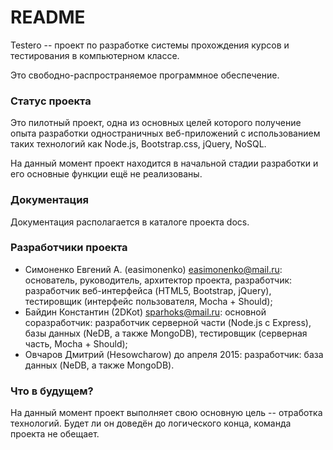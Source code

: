 # README #

Testero -- проект по разработке системы прохождения курсов и тестирования в 
компьютерном классе.

Это свободно-распространяемое программное обеспечение.

### Статус проекта ###

Это пилотный проект, одна из основных целей которого получение опыта разработки 
одностраничных веб-приложений с использованием таких технологий как Node.js, 
Bootstrap.css, jQuery, NoSQL.

На данный момент проект находится в начальной стадии разработки и его основные 
функции ещё не реализованы.

### Документация ###

Документация располагается в каталоге проекта docs.

### Разработчики проекта ###

* Симоненко Евгений А. (easimonenko) <easimonenko@mail.ru>: основатель, 
руководитель, архитектор проекта, разработчик: разработчик веб-интерфейса 
(HTML5, Bootstrap, jQuery), тестировщик (интерфейс пользователя, 
Mocha + Should);
* Байдин Константин (2DKot) <sparhoks@mail.ru>: основной соразработчик: 
разработчик серверной части (Node.js с Express), базы данных (NeDB, а также 
MongoDB), тестировщик (серверная часть, Mocha + Should);
* Овчаров Дмитрий (Hesowcharow) до апреля 2015: разработчик: база данных (NeDB, 
а также MongoDB).

### Что в будущем? ###

На данный момент проект выполняет свою основную цель -- отработка технологий. 
Будет ли он доведён до логического конца, команда проекта не обещает.
